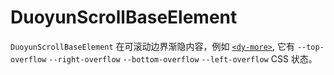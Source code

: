 # DuoyunScrollBaseElement

`DuoyunScrollBaseElement` 在可滚动边界渐隐内容，例如 [`<dy-more>`](./more.md),
它有 `--top-overflow` `--right-overflow` `--bottom-overflow` `--left-overflow` CSS 状态。
